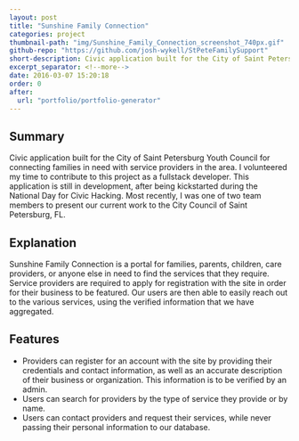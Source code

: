 ```yaml
---
layout: post
title: "Sunshine Family Connection"
categories: project
thumbnail-path: "img/Sunshine_Family_Connection_screenshot_740px.gif"
github-repo: "https://github.com/josh-wykell/StPeteFamilySupport"
short-description: Civic application built for the City of Saint Petersburg Youth Council for connecting families in need with service providers in the area.
excerpt_separator: <!--more-->
date: 2016-03-07 15:20:18
order: 0
after:
  url: "portfolio/portfolio-generator"
---
```

## Summary

Civic application built for the City of Saint Petersburg Youth Council for connecting families in need with service providers in the area. I volunteered my time to contribute to this project as a fullstack developer. This application is still in development, after being kickstarted during the National Day for Civic Hacking. Most recently, I was one of two team members to present our current work to the City Council of Saint Petersburg, FL.
<!--more-->

## Explanation

Sunshine Family Connection is a portal for families, parents, children, care providers, or anyone else in need to find the services that they require. Service providers are required to apply for registration with the site in order for their business to be featured.  Our users are then able to easily reach out to the various services, using the verified information that we have aggregated.

## Features

* Providers can register for an account with the site by providing their credentials and contact information, as well as an accurate description of their business or organization. This information is to be verified by an admin.
* Users can search for providers by the type of service they provide or by name.
* Users can contact providers and request their services, while never passing their personal information to our database.

